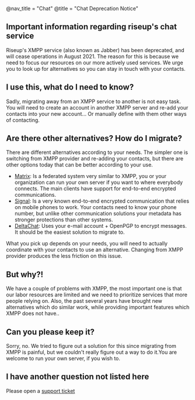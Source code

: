 @nav_title = "Chat"
@title = "Chat Deprecation Notice"

## Important information regarding riseup's chat service

Riseup's XMPP service (also known as Jabber) has been deprecated, and will cease operations in August 2021. The reason for this is because we need to focus our resources on our more actively used services. We urge you to look up for alternatives so you can stay in touch with your contacts.

## I use this, what do I need to know?

Sadly, migrating away from an XMPP service to another is not easy task. You will need to create an account in another XMPP server and re-add your contacts into your new account... Or manually define with them other ways of contacting.

## Are there other alternatives? How do I migrate?

There are different alternatives according to your needs. The simpler one is switching from XMPP provider and re-adding your contacts, but there are other options today that can be better according to your use.

* [Matrix](https://matrix.org/): Is a federated system very similar to XMPP, you or your organization can run your own server if you want to where everybody connects. The main clients have support for end-to-end encrypted communications.
* [Signal](https://signal.org/): Is a very known end-to-end encrypted communication that relies on mobile phones to work. Your contacts need to know your phone number, but unlike other communication solutions your metadata has stronger protections than other systems. 
* [DeltaChat](https://delta.chat/): Uses your e-mail account + OpenPGP to encrypt messages. It should be the easiest solution to migrate to.

What you pick up depends on your needs, you will need to actually coordinate with your contacts to use an alternative. Changing from XMPP provider produces the less friction on this issue.

## But why?!

We have a couple of problems with XMPP, the most important one is that our labor resources are limited and we need to prioritize services that more people relying on. Also, the past several years have brought new alternatives which do similar work, while providing important features which XMPP does not have..

## Can you please keep it?

Sorry, no. We tried to figure out a solution for this since migrating from XMPP is painful, but we couldn't really figure out a way to do it.You are welcome to run your own server, if you wish to.


## I have another question not listed here

Please open a [support ticket](https://support.riseup.net)
